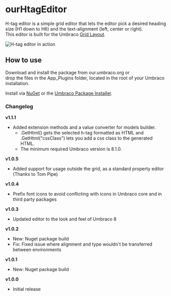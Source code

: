 # ourHtagEditor
H-tag editor is a simple grid editor that lets the editor pick a desired heading size (H1 down to H6) and the text-alignment (left, center or right).<br>
This editor is built for the Umbraco [Grid Layout](https://our.umbraco.org/documentation/getting-started/backoffice/property-editors/built-in-property-editors/grid-layout).

![H-tag editor in action](https://i.imgur.com/wHh4Cf7.gif)

## How to use
Download and install the package from our.umbraco.org or<br>
drop the files in the App_Plugins folder, located in the root of your Umbraco installation.

Install via [NuGet](https://www.nuget.org/packages/Our.Umbraco.HtagEditor) or the [Umbraco Package Installer](https://our.umbraco.com/packages/backoffice-extensions/h-tag-grid-editor/).

### Changelog
**v1.1.1**
- Added extension methods and a value converter for models builder.
    - .GetHtml() gets the selected h-tag formatted as HTML and .GetHtml("cssClass") lets you add a css class to the generated HTML.
    - The minimum required Umbraco version is 8.1.0.

**v1.0.5**
- Added support for usage outside the grid, as a standard property editor (Thanks to Tom Pipe)

**v1.0.4**
- Prefix font icons to avoid conflicting with icons in Umbraco core and in third party packages

**v1.0.3**
- Updated editor to the look and feel of Umbraco 8

**v1.0.2**
- New: Nuget package build
- Fix: Fixed issue where alignment and type wouldn't be transferred between environments

**v1.0.1**
- New: Nuget package build

**v1.0.0**
- Initial release